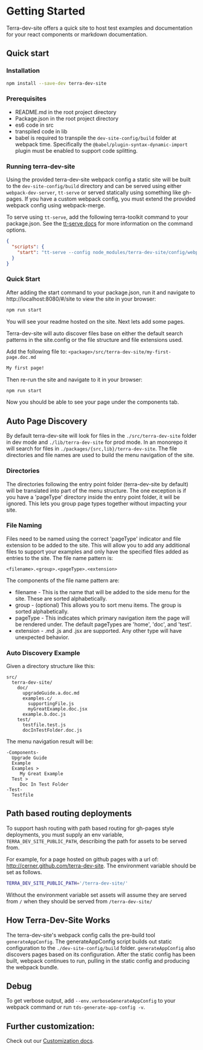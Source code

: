 # Getting Started

Terra-dev-site offers a quick site to host test examples and documentation for your react components or markdown documentation.

## Quick start

### Installation

``` bash
npm install --save-dev terra-dev-site
```

### Prerequisites

* README.md in the root project directory
* Package.json in the root project directory
* es6 code in src
* transpiled code in lib
* babel is required to transpile the `dev-site-config/build` folder at webpack time. Specifically the `@babel/plugin-syntax-dynamic-import` plugin must be enabled to support code splitting.

### Running terra-dev-site

Using the provided terra-dev-site webpack config a static site will be built to the `dev-site-config/build` directory and can be served using either `webpack-dev-server`, `tt-serve` or served statically using something like gh-pages. If you have a custom webpack config, you must extend the provided webpack config using webpack-merge.

To serve using `tt-serve`, add the following terra-toolkit command to your package.json. See the [tt-serve docs](https://github.com/cerner/terra-toolkit/tree/master/scripts/serve#cli) for more information on the command options.

```json
{
  "scripts": {
    "start": "tt-serve --config node_modules/terra-dev-site/config/webpack/webpack.config.js"
  }
}
```

### Quick Start

After adding the start command to your package.json, run it and navigate to http://localhost:8080/#/site to view the site in your browser:

```bash
npm run start
```

You will see your readme hosted on the site. Next lets add some pages.

Terra-dev-site will auto discover files base on either the default search patterns in the site.config or the file structure and file extensions used.

Add the following file to: `<package>/src/terra-dev-site/my-first-page.doc.md`

```md
My first page!
```

Then re-run the site and navigate to it in your browser:

```bash
npm run start
```

Now you should be able to see your page under the components tab.

## Auto Page Discovery

By default terra-dev-site will look for files in the `./src/terra-dev-site` folder in dev mode and `./lib/terra-dev-site` for prod mode. In an monorepo it will search for files in `./packages/{src,lib}/terra-dev-site`. The file directories and file names are used to build the menu navigation of the site.

### Directories

The directories following the entry point folder (terra-dev-site by default) will be translated into part of the menu structure. The one exception is if you have a 'pageType' directory inside the entry point folder, it will be ignored. This lets you group page types together without impacting your site.

### File Naming

Files need to be named using the correct 'pageType' indicator and file extension to be added to the site. This will allow you to add any additional files to support your examples and only have the specified files added as entries to the site. The file name pattern is:

`<filename>.<group>.<pageType>.<extension>`

The components of the file name pattern are:

* filename - This is the name that will be added to the side menu for the site. These are sorted alphabetically.
* group - (optional) This allows you to sort menu items. The group is sorted alphabetically.
* pageType - This indicates which primary navigation item the page will be rendered under. The default pageTypes are 'home', 'doc', and 'test'.
* extension - .md .js and .jsx are supported. Any other type will have unexpected behavior.


### Auto Discovery Example

Given a directory structure like this:

```
src/
  terra-dev-site/
    doc/
      upgradeGuide.a.doc.md
      examples.c/
        supportingFile.js
        myGreatExample.doc.jsx
      example.b.doc.js
    test/
      testfile.test.js
      docInTestFolder.doc.js
```

The menu navigation result will be:

```
-Components-
  Upgrade Guide
  Example
  Examples >
     My Great Example
  Test >
     Doc In Test Folder
-Test-
  Testfile
```

## Path based routing deployments

To support hash routing with path based routing for gh-pages style deployments, you must supply an env variable, `TERRA_DEV_SITE_PUBLIC_PATH`, describing the path for assets to be served from.

For example, for a page hosted on github pages with a url of: http://cerner.github.com/terra-dev-site. The environment variable should be set as follows.

```bash
TERRA_DEV_SITE_PUBLIC_PATH='/terra-dev-site/'
```

Without the environment variable set assets will assume they are served from `/` when they should be served from `/terra-dev-site/`

## How Terra-Dev-Site Works

The terra-dev-site's webpack config calls the pre-build tool `generateAppConfig`. The generateAppConfig script builds out static configuration to the `./dev-site-config/build` folder. `generateAppConfig` also discovers pages based on its configuration. After the static config has been built, webpack continues to run, pulling in the static config and producing the webpack bundle.

## Debug

To get verbose output, add `--env.verboseGenerateAppConfig` to your webpack command or run `tds-generate-app-config -v`.

## Further customization:

Check out our [Customization docs](http://engineering.cerner.com/terra-dev-site/#/getting-started/terra-dev-site/configuration/site-config).
